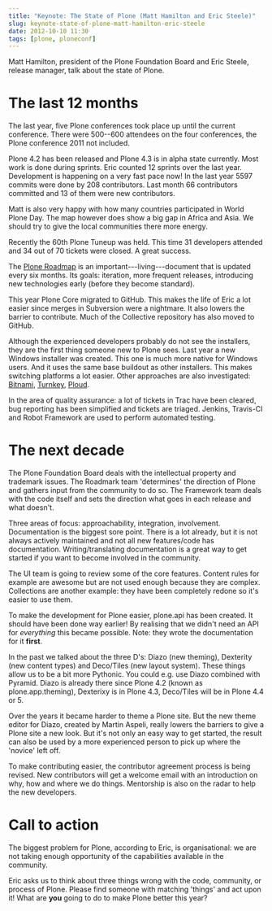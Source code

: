 ```yaml
---
title: "Keynote: The State of Plone (Matt Hamilton and Eric Steele)"
slug: keynote-state-of-plone-matt-hamilton-eric-steele
date: 2012-10-10 11:30
tags: [plone, ploneconf]
---
```


Matt Hamilton, president of the Plone Foundation Board and Eric Steele,
release manager, talk about the state of Plone.

# The last 12 months

The last year, five Plone conferences took place up until the current
conference. There were 500--600 attendees on the four conferences,
the Plone conference 2011 not included.

Plone 4.2 has been released and Plone 4.3 is in alpha state
currently. Most work is done during sprints. Eric counted 12 sprints
over the last year. Development is happening on a very fast pace now!
In the last year 5597 commits were done by 208 contributors. Last
month 66 contributors committed and 13 of them were new contributors.

Matt is also very happy with how many countries participated in World
Plone Day. The map however does show a big gap in Africa and Asia. We
should try to give the local communities there more energy.

Recently the 60th Plone Tuneup was held. This time 31 developers
attended and 34 out of 70 tickets were closed. A great success.

The [Plone Roadmap](http://plone.org/roadmap/) is an
important---living---document that is updated every six months. Its
goals: iteration, more frequent releases, introducing new
technologies early (before they become standard).

This year Plone Core migrated to GitHub. This makes the life of Eric a
lot easier since merges in Subversion were a nightmare. It also lowers
the barrier to contribute. Much of the Collective repository has also
moved to GitHub.

Although the experienced developers probably do not see the
installers, they are the first thing someone new to Plone sees. Last
year a new Windows installer was created. This one is much more native
for Windows users. And it uses the same base buildout as other
installers. This makes switching platforms a lot easier. Other
approaches are also investigated: [Bitnami](http://bitnami.org/),
[Turnkey](http://www.turnkeylinux.org/), [Ploud](https://ploud.com/).


In the area of quality assurance: a lot of tickets in Trac have been
cleared, bug reporting has been simplified and tickets are
triaged. Jenkins, Travis-CI and Robot Framework are used to perform
automated testing.


# The next decade

The Plone Foundation Board deals with the intellectual property and
trademark issues. The Roadmark team 'determines' the direction of
Plone and gathers input from the community to do so. The Framework
team deals with the code itself and sets the direction what goes in
each release and what doesn't.

Three areas of focus: approachability, integration,
involvement. Documentation is the biggest sore point. There is a lot
already, but it is not always actively maintained and not all new
features/code has documentation. Writing/translating documentation is
a great way to get started if you want to become involved in the
community.

The UI team is going to review some of the core features. Content rules
for example are awesome but are not used enough because they are
complex. Collections are another example: they have been completely
redone so it's easier to use them.

To make the development for Plone easier, plone.api has been
created. It should have been done way earlier! By realising that we
didn't need an API for *everything* this became possible. Note: they
wrote the documentation for it **first**.

In the past we talked about the three D's: Diazo (new theming),
Dexterity (new content types) and Deco/Tiles (new layout
system). These things allow us to be a bit more Pythonic. You could
e.g. use Diazo combined with Pyramid.  Diazo is already there since
Plone 4.2 (known as plone.app.theming), Dexterixy is in Plone 4.3,
Deco/Tiles will be in Plone 4.4 or 5.

Over the years it became harder to theme a Plone site. But the new
theme editor for Diazo, created by Martin Aspeli, really lowers the
barriers to give a Plone site a new look. But it's not only an easy way to get
started, the result can also be used by a more experienced person to
pick up where the 'novice' left off.

To make contributing easier, the contributor agreement process is
being revised. New contributors will get a welcome email with an
introduction on why, how and where we do things. Mentorship is also on
the radar to help the new developers.


# Call to action

The biggest problem for Plone, according to Eric, is organisational:
we are not taking enough opportunity of the capabilities available in
the community.

Eric asks us to think about three things wrong with the code,
community, or process of Plone. Please find someone with matching
'things' and act upon it! What are **you** going to do to
make Plone better this year?
